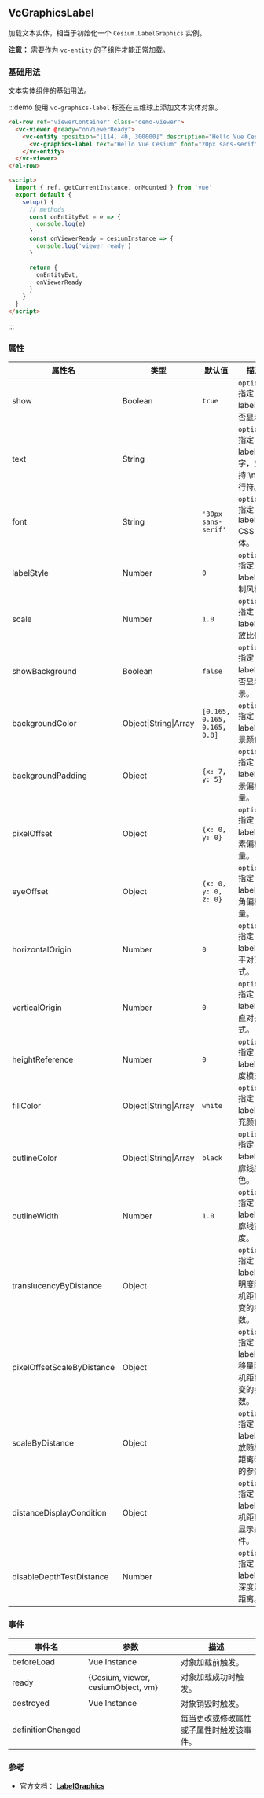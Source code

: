 ## VcGraphicsLabel

加载文本实体，相当于初始化一个 `Cesium.LabelGraphics` 实例。

**注意：** 需要作为 `vc-entity` 的子组件才能正常加载。

### 基础用法

文本实体组件的基础用法。

:::demo 使用 `vc-graphics-label` 标签在三维球上添加文本实体对象。

```html
<el-row ref="viewerContainer" class="demo-viewer">
  <vc-viewer @ready="onViewerReady">
    <vc-entity :position="[114, 40, 300000]" description="Hello Vue Cesium" @click="onEntityEvt" @mouseover="onEntityEvt" @mouseout="onEntityEvt">
      <vc-graphics-label text="Hello Vue Cesium" font="20px sans-serif" :pixelOffset="[0, 20]"></vc-graphics-label>
    </vc-entity>
  </vc-viewer>
</el-row>

<script>
  import { ref, getCurrentInstance, onMounted } from 'vue'
  export default {
    setup() {
      // methods
      const onEntityEvt = e => {
        console.log(e)
      }
      const onViewerReady = cesiumInstance => {
        console.log('viewer ready')
      }

      return {
        onEntityEvt,
        onViewerReady
      }
    }
  }
</script>
```

:::

### 属性

| 属性名                     | 类型                  | 默认值                       | 描述                                               |
| -------------------------- | --------------------- | ---------------------------- | -------------------------------------------------- |
| show                       | Boolean               | `true`                       | `optional` 指定 label 是否显示。                   |
| text                       | String                |                              | `optional` 指定 label 文字，支持'\n'换行符。       |
| font                       | String                | `'30px sans-serif'`          | `optional` 指定 label CSS 字体。                   |
| labelStyle                 | Number                | `0`                          | `optional` 指定 label 绘制风格。                   |
| scale                      | Number                | `1.0`                        | `optional` 指定 label 缩放比例。                   |
| showBackground             | Boolean               | `false`                      | `optional` 指定 label 是否显示背景。               |
| backgroundColor            | Object\|String\|Array | `[0.165, 0.165, 0.165, 0.8]` | `optional` 指定 label 背景颜色。                   |
| backgroundPadding          | Object                | `{x: 7, y: 5}`               | `optional` 指定 label 背景偏移量。                 |
| pixelOffset                | Object                | `{x: 0, y: 0}`               | `optional` 指定 label 像素偏移量。                 |
| eyeOffset                  | Object                | `{x: 0, y: 0, z: 0}`         | `optional` 指定 label 视角偏移量。                 |
| horizontalOrigin           | Number                | `0`                          | `optional` 指定 label 水平对齐方式。               |
| verticalOrigin             | Number                | `0`                          | `optional` 指定 label 垂直对齐方式。               |
| heightReference            | Number                | `0`                          | `optional` 指定 label 高度模式。                   |
| fillColor                  | Object\|String\|Array | `white`                      | `optional` 指定 label 填充颜色。                   |
| outlineColor               | Object\|String\|Array | `black`                      | `optional` 指定 label 轮廓线颜色。                 |
| outlineWidth               | Number                | `1.0`                        | `optional` 指定 label 轮廓线宽度。                 |
| translucencyByDistance     | Object                |                              | `optional` 指定 label 透明度随相机距离改变的参数。 |
| pixelOffsetScaleByDistance | Object                |                              | `optional` 指定 label 偏移量随相机距离改变的参数。 |
| scaleByDistance            | Object                |                              | `optional` 指定 label 缩放随相机距离改变的参数。   |
| distanceDisplayCondition   | Object                |                              | `optional` 指定 label 相机距离的显示条件。         |
| disableDepthTestDistance   | Number                |                              | `optional` 指定 label 的深度测试距离。             |

### 事件

| 事件名            | 参数                               | 描述                                     |
| ----------------- | ---------------------------------- | ---------------------------------------- |
| beforeLoad        | Vue Instance                       | 对象加载前触发。                         |
| ready             | {Cesium, viewer, cesiumObject, vm} | 对象加载成功时触发。                     |
| destroyed         | Vue Instance                       | 对象销毁时触发。                         |
| definitionChanged |                                    | 每当更改或修改属性或子属性时触发该事件。 |

### 参考

- 官方文档： **[LabelGraphics](https://cesium.com/docs/cesiumjs-ref-doc/LabelGraphics.html)**
